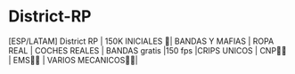 # District-RP
[ESP/LATAM]  District RP  |  150K INICIALES 💸| BANDAS Y MAFIAS | ROPA REAL |   COCHES REALES | BANDAS gratis |150 fps  |CRIPS UNICOS | CNP👮‍♂️ | EMS👨‍⚕️ | VARIOS MECANICOS👨‍🔧|
